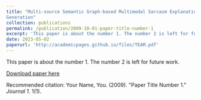 ```yaml
---
title: "Multi-source Semantic Graph-based Multimodal Sarcasm Explanation
Generation"
collection: publications
permalink: /publication/2009-10-01-paper-title-number-1
excerpt: 'This paper is about the number 1. The number 2 is left for future work.'
date: 2023-05-02
paperurl: 'http://academicpages.github.io/files/TEAM.pdf'
---
```

This paper is about the number 1. The number 2 is left for future work.

[Download paper here](http://academicpages.github.io/files/TEAM.pdf)

Recommended citation: Your Name, You. (2009). "Paper Title Number 1." <i>Journal 1</i>. 1(1).
